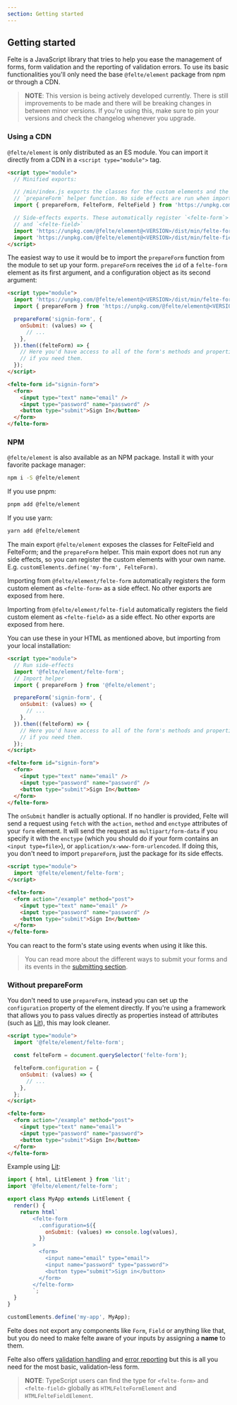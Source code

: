 ```yaml
---
section: Getting started
---
```


## Getting started

Felte is a JavaScript library that tries to help you ease the management of forms, form validation and the reporting of validation errors. To use its basic functionalities you'll only need the base `@felte/element` package from npm or through a CDN.

> **NOTE**: This version is being actively developed currently. There is still improvements to be made and there will be breaking changes in between minor versions. If you're using this, make sure to pin your versions and check the changelog whenever you upgrade.

### Using a CDN

`@felte/element` is only distributed as an ES module. You can import it directly from a CDN in a `<script type="module">` tag.

```html
<script type="module">
  // Minified exports:

  // /min/index.js exports the classes for the custom elements and the
  // `prepareForm` helper function. No side effects are run when importing from here.
  import { prepareForm, FelteForm, FelteField } from 'https://unpkg.com/@felte/element@<VERSION>/dist/min/index.js';

  // Side-effects exports. These automatically register `<felte-form`>
  // and `<felte-field>`
  import 'https://unpkg.com/@felte/element@<VERSION>/dist/min/felte-form.js';
  import 'https://unpkg.com/@felte/element@<VERSION>/dist/min/felte-field.js';
</script>
```

The easiest way to use it would be to import the `prepareForm` function from the module to set up your form. `prepareForm` receives the `id` of a `felte-form` element as its first argument, and a configuration object as its second argument:

```html
<script type="module">
  import 'https://unpkg.com/@felte/element@<VERSION>/dist/min/felte-form.js';
  import { prepareForm } from 'https://unpkg.com/@felte/element@<VERSION>/dist/min/index.js';

  prepareForm('signin-form', {
    onSubmit: (values) => {
      // ...
    },
  }).then((felteForm) => {
    // Here you'd have access to all of the form's methods and properties
    // if you need them.
  });
</script>

<felte-form id="signin-form">
  <form>
    <input type="text" name="email" />
    <input type="password" name="password" />
    <button type="submit">Sign In</button>
  </form>
</felte-form>
```

### NPM

`@felte/element` is also available as an NPM package. Install it with your favorite package manager:

```sh
npm i -S @felte/element
```

If you use pnpm:

```sh
pnpm add @felte/element
```

If you use yarn:

```sh
yarn add @felte/element
```

The main export `@felte/element` exposes the classes for FelteField and FelteForm; and the `prepareForm` helper. This main export does not run any side effects, so you can register the custom elements with your own name. E.g. `customElements.define('my-form', FelteForm)`.

Importing from `@felte/element/felte-form` automatically registers the form custom element as `<felte-form>` as a side effect. No other exports are exposed from here.

Importing from `@felte/element/felte-field` automatically registers the field custom element as `<felte-field>` as a side effect. No other exports are exposed from here.

You can use these in your HTML as mentioned above, but importing from your local installation:

```html
<script type="module">
  // Run side-effects
  import '@felte/element/felte-form';
  // Import helper
  import { prepareForm } from '@felte/element';

  prepareForm('signin-form', {
    onSubmit: (values) => {
      // ...
    },
  }).then((felteForm) => {
    // Here you'd have access to all of the form's methods and properties
    // if you need them.
  });
</script>

<felte-form id="signin-form">
  <form>
    <input type="text" name="email" />
    <input type="password" name="password" />
    <button type="submit">Sign In</button>
  </form>
</felte-form>
```

The `onSubmit` handler is actually optional. If no handler is provided, Felte will send a request using `fetch` with the `action`, `method` and `enctype` attributes of your `form` element. It will send the request as `multipart/form-data` if you specify it with the `enctype` (which you should do if your form contains an `<input type=file>`), or `application/x-www-form-urlencoded`. If doing this, you don't need to import `prepareForm`, just the package for its side effects.

```html
<script type="module">
  import '@felte/element/felte-form';
</script>

<felte-form>
  <form action="/example" method="post">
    <input type="text" name="email" />
    <input type="password" name="password" />
    <button type="submit">Sign In</button>
  </form>
</felte-form>
```

You can react to the form's state using events when using it like this.

> You can read more about the different ways to submit your forms and its events in the [submitting section](/docs/element/submitting).

### Without prepareForm

You don't need to use `prepareForm`, instead you can set up the `configuration` property of the element directly. If you're using a framework that allows you to pass values directly as properties instead of attributes (such as [Lit](https://lit.dev)), this may look cleaner.

```html
<script type="module">
  import '@felte/element/felte-form';

  const felteForm = document.querySelector('felte-form');

  felteForm.configuration = {
    onSubmit: (values) => {
      // ...
    },
  };
</script>

<felte-form>
  <form action="/example" method="post">
    <input type="text" name="email">
    <input type="password" name="password">
    <button type="submit">Sign In</button>
  </form>
</felte-form>
```

Example using [Lit](https://lit.dev):

```javascript
import { html, LitElement } from 'lit';
import '@felte/element/felte-form';

export class MyApp extends LitElement {
  render() {
    return html`
        <felte-form
          .configuration=${{
            onSubmit: (values) => console.log(values),
          }}
        >
          <form>
            <input name="email" type="email">
            <input name="password" type="password">
            <button type="submit">Sign in</button>
          </form>
        </felte-form>
        `;
  }
}

customElements.define('my-app', MyApp);
```

Felte does not export any components like `Form`, `Field` or anything like that, but you do need to make felte aware of your inputs by assigning a **name** to them.

Felte also offers [validation handling](/docs/element/validation) and [error reporting](/docs/element/reporters) but this is all you need for the most basic, validation-less form.

> **NOTE**: TypeScript users can find the type for `<felte-form>` and `<felte-field>` globally as `HTMLFelteFormElement` and `HTMLFelteFieldElement`.
